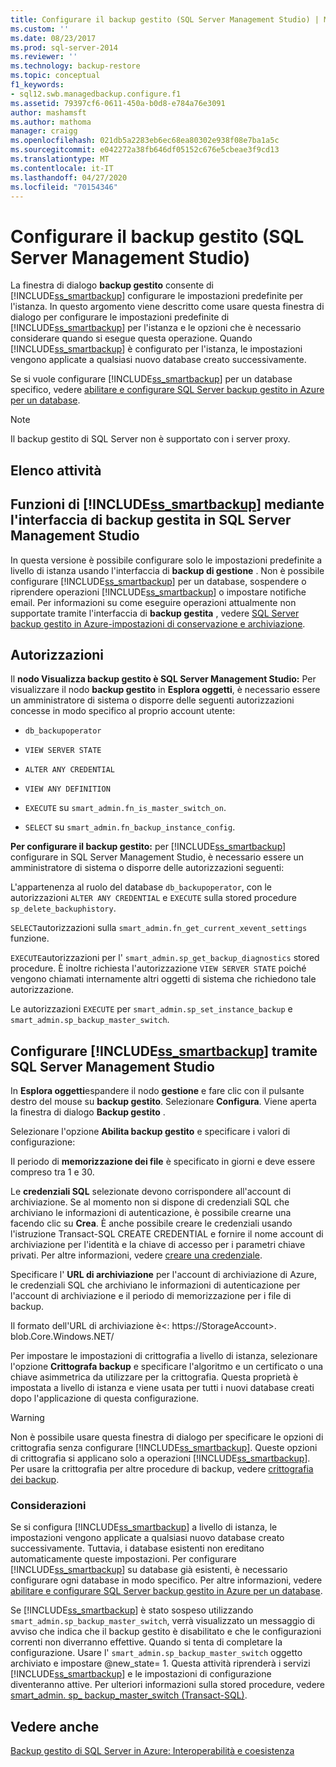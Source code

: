 ```yaml
---
title: Configurare il backup gestito (SQL Server Management Studio) | Microsoft Docs
ms.custom: ''
ms.date: 08/23/2017
ms.prod: sql-server-2014
ms.reviewer: ''
ms.technology: backup-restore
ms.topic: conceptual
f1_keywords:
- sql12.swb.managedbackup.configure.f1
ms.assetid: 79397cf6-0611-450a-b0d8-e784a76e3091
author: mashamsft
ms.author: mathoma
manager: craigg
ms.openlocfilehash: 021db5a2283eb6ec68ea80302e938f08e7ba1a5c
ms.sourcegitcommit: e042272a38fb646df05152c676e5cbeae3f9cd13
ms.translationtype: MT
ms.contentlocale: it-IT
ms.lasthandoff: 04/27/2020
ms.locfileid: "70154346"
---
```

# <a name="configure-managed-backup-sql-server-management-studio"></a>Configurare il backup gestito (SQL Server Management Studio)
  La finestra di dialogo **backup gestito** consente di [!INCLUDE[ss_smartbackup](../includes/ss-smartbackup-md.md)] configurare le impostazioni predefinite per l'istanza. In questo argomento viene descritto come usare questa finestra di dialogo per configurare le impostazioni predefinite di [!INCLUDE[ss_smartbackup](../includes/ss-smartbackup-md.md)] per l'istanza e le opzioni che è necessario considerare quando si esegue questa operazione. Quando [!INCLUDE[ss_smartbackup](../includes/ss-smartbackup-md.md)] è configurato per l'istanza, le impostazioni vengono applicate a qualsiasi nuovo database creato successivamente.  
  
 Se si vuole configurare [!INCLUDE[ss_smartbackup](../includes/ss-smartbackup-md.md)] per un database specifico, vedere [abilitare e configurare SQL Server backup gestito in Azure per un database](../../2014/database-engine/sql-server-managed-backup-to-windows-azure-retention-and-storage-settings.md#DatabaseConfigure).  
 
> [!NOTE] 
> Il backup gestito di SQL Server non è supportato con i server proxy. 
  
## <a name="task-list"></a>Elenco attività  
  
## <a name="ss_smartbackup-functions-using-managed-backup-interface-in-sql-server-management-studio"></a>Funzioni di [!INCLUDE[ss_smartbackup](../includes/ss-smartbackup-md.md)] mediante l'interfaccia di backup gestita in SQL Server Management Studio  
 In questa versione è possibile configurare solo le impostazioni predefinite a livello di istanza usando l'interfaccia di **backup di gestione** . Non è possibile configurare [!INCLUDE[ss_smartbackup](../includes/ss-smartbackup-md.md)] per un database, sospendere o riprendere operazioni [!INCLUDE[ss_smartbackup](../includes/ss-smartbackup-md.md)] o impostare notifiche email. Per informazioni su come eseguire operazioni attualmente non supportate tramite l'interfaccia di **backup gestita** , vedere [SQL Server backup gestito in Azure-impostazioni di conservazione e archiviazione](../../2014/database-engine/sql-server-managed-backup-to-windows-azure-retention-and-storage-settings.md).  
  
## <a name="permissions"></a>Autorizzazioni  
 Il **nodo Visualizza backup gestito è SQL Server Management Studio:** Per visualizzare il nodo **backup gestito** in **Esplora oggetti**, è necessario essere un amministratore di sistema o disporre delle seguenti autorizzazioni concesse in modo specifico al proprio account utente:  
  
-   `db_backupoperator`  
  
-   `VIEW SERVER STATE`  
  
-   `ALTER ANY CREDENTIAL`  
  
-   `VIEW ANY DEFINITION`  
  
-   `EXECUTE` su `smart_admin.fn_is_master_switch_on`.  
  
-   `SELECT` su `smart_admin.fn_backup_instance_config`.  
  
 **Per configurare il backup gestito:** per [!INCLUDE[ss_smartbackup](../includes/ss-smartbackup-md.md)] configurare in SQL Server Management Studio, è necessario essere un amministratore di sistema o disporre delle autorizzazioni seguenti:  
  
 L'appartenenza al ruolo del database `db_backupoperator`, con le autorizzazioni `ALTER ANY CREDENTIAL` e `EXECUTE` sulla stored procedure `sp_delete_backuphistory`.  
  
 `SELECT`autorizzazioni sulla `smart_admin.fn_get_current_xevent_settings` funzione.  
  
 `EXECUTE`autorizzazioni per l' `smart_admin.sp_get_backup_diagnostics` stored procedure. È inoltre richiesta l'autorizzazione `VIEW SERVER STATE` poiché vengono chiamati internamente altri oggetti di sistema che richiedono tale autorizzazione.  
  
 Le autorizzazioni `EXECUTE` per `smart_admin.sp_set_instance_backup` e `smart_admin.sp_backup_master_switch`.  
  
## <a name="configure-ss_smartbackup-using-sql-server-management-studio"></a>Configurare [!INCLUDE[ss_smartbackup](../includes/ss-smartbackup-md.md)] tramite SQL Server Management Studio  
 In **Esplora oggetti**espandere il nodo **gestione** e fare clic con il pulsante destro del mouse su **backup gestito**. Selezionare **Configura**. Viene aperta la finestra di dialogo **Backup gestito** .  
  
 Selezionare l'opzione **Abilita backup gestito** e specificare i valori di configurazione:  
  
 Il periodo di **memorizzazione dei file** è specificato in giorni e deve essere compreso tra 1 e 30.  
  
 Le **credenziali SQL** selezionate devono corrispondere all'account di archiviazione. Se al momento non si dispone di credenziali SQL che archiviano le informazioni di autenticazione, è possibile crearne una facendo clic su **Crea**. È anche possibile creare le credenziali usando l'istruzione Transact-SQL CREATE CREDENTIAL e fornire il nome account di archiviazione per l'identità e la chiave di accesso per i parametri chiave privati. Per altre informazioni, vedere [creare una credenziale](../relational-databases/backup-restore/sql-server-backup-to-url.md#credential).  
  
 Specificare l' **URL di archiviazione** per l'account di archiviazione di Azure, le credenziali SQL che archiviano le informazioni di autenticazione per l'account di archiviazione e il periodo di memorizzazione per i file di backup.  
  
 Il formato dell'URL di archiviazione è\<: https://StorageAccount>. blob.Core.Windows.NET/  
  
 Per impostare le impostazioni di crittografia a livello di istanza, selezionare l'opzione **Crittografa backup** e specificare l'algoritmo e un certificato o una chiave asimmetrica da utilizzare per la crittografia.  Questa proprietà è impostata a livello di istanza e viene usata per tutti i nuovi database creati dopo l'applicazione di questa configurazione.  
  
> [!WARNING]  
>  Non è possibile usare questa finestra di dialogo per specificare le opzioni di crittografia senza configurare [!INCLUDE[ss_smartbackup](../includes/ss-smartbackup-md.md)]. Queste opzioni di crittografia si applicano solo a operazioni [!INCLUDE[ss_smartbackup](../includes/ss-smartbackup-md.md)]. Per usare la crittografia per altre procedure di backup, vedere [crittografia dei backup](../relational-databases/backup-restore/backup-encryption.md).  
  
### <a name="considerations"></a>Considerazioni  
 Se si configura [!INCLUDE[ss_smartbackup](../includes/ss-smartbackup-md.md)] a livello di istanza, le impostazioni vengono applicate a qualsiasi nuovo database creato successivamente.  Tuttavia, i database esistenti non ereditano automaticamente queste impostazioni. Per configurare [!INCLUDE[ss_smartbackup](../includes/ss-smartbackup-md.md)] su database già esistenti, è necessario configurare ogni database in modo specifico. Per altre informazioni, vedere [abilitare e configurare SQL Server backup gestito in Azure per un database](../../2014/database-engine/sql-server-managed-backup-to-windows-azure-retention-and-storage-settings.md#DatabaseConfigure).  
  
 Se [!INCLUDE[ss_smartbackup](../includes/ss-smartbackup-md.md)] è stato sospeso utilizzando `smart_admin.sp_backup_master_switch`, verrà visualizzato un messaggio di avviso che indica che il backup gestito è disabilitato e che le configurazioni correnti non diverranno effettive. Quando si tenta di completare la configurazione. Usare l' `smart_admin.sp_backup_master_switch` oggetto archiviato e impostare @new_state= 1. Questa attività riprenderà i servizi [!INCLUDE[ss_smartbackup](../includes/ss-smartbackup-md.md)] e le impostazioni di configurazione diventeranno attive. Per ulteriori informazioni sulla stored procedure, vedere [smart_admin. sp_ backup_master_switch &#40;Transact-SQL&#41;](/sql/relational-databases/system-stored-procedures/managed-backup-sp-backup-master-switch-transact-sql).  
  
## <a name="see-also"></a>Vedere anche  
 [Backup gestito di SQL Server in Azure: Interoperabilità e coesistenza](../../2014/database-engine/sql-server-managed-backup-to-windows-azure-interoperability-and-coexistence.md)  
  
  
